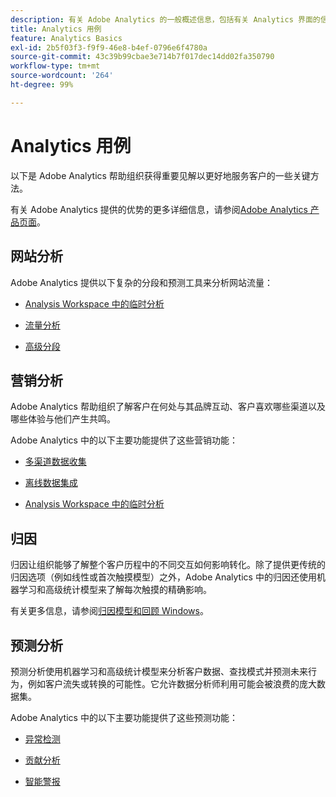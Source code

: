 ```yaml
---
description: 有关 Adobe Analytics 的一般概述信息，包括有关 Analytics 界面的信息以及针对管理员、分析师、用户和开发人员的快速入门信息。
title: Analytics 用例
feature: Analytics Basics
exl-id: 2b5f03f3-f9f9-46e8-b4ef-0796e6f4780a
source-git-commit: 43c39b99cbae3e714b7f017dec14dd02fa350790
workflow-type: tm+mt
source-wordcount: '264'
ht-degree: 99%

---
```


# Analytics 用例

以下是 Adobe Analytics 帮助组织获得重要见解以更好地服务客户的一些关键方法。

有关 Adobe Analytics 提供的优势的更多详细信息，请参阅[Adobe Analytics 产品页面](https://business.adobe.com/products/analytics/adobe-analytics.html)。

## 网站分析

Adobe Analytics 提供以下复杂的分段和预测工具来分析网站流量：

* [Analysis Workspace 中的临时分析](/help/analyze/analysis-workspace/home.md)

* [流量分析](/help/analyze/analysis-workspace/visualizations/c-flow/flow.md)

* [高级分段](https://experienceleague.adobe.com/docs/analytics/components/segmentation/seg-home.html)


## 营销分析

Adobe Analytics 帮助组织了解客户在何处与其品牌互动、客户喜欢哪些渠道以及哪些体验与他们产生共鸣。

Adobe Analytics 中的以下主要功能提供了这些营销功能：

* [多渠道数据收集](https://experienceleague.adobe.com/docs/analytics/analyze/reports-analytics/reporting-interface/overview-data-collection.html?lang=zh-Hans)

* [离线数据集成](https://experienceleague.adobe.com/docs/analytics/import/data-sources/overview.html)

* [Analysis Workspace 中的临时分析](/help/analyze/analysis-workspace/home.md)

## 归因

归因让组织能够了解整个客户历程中的不同交互如何影响转化。除了提供更传统的归因选项（例如线性或首次触摸模型）之外，Adobe Analytics 中的归因还使用机器学习和高级统计模型来了解每次触摸的精确影响。

有关更多信息，请参阅[归因模型和回顾 Windows](/help/analyze/analysis-workspace/attribution/models.md)。

## 预测分析

预测分析使用机器学习和高级统计模型来分析客户数据、查找模式并预测未来行为，例如客户流失或转换的可能性。它允许数据分析师利用可能会被浪费的庞大数据集。

Adobe Analytics 中的以下主要功能提供了这些预测功能：

* [异常检测](#anomaly-detection)

* [贡献分析](#contribution-analysis)

* [智能警报](#intelligent-alerts)

